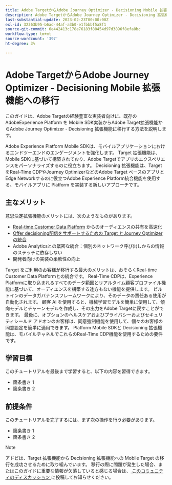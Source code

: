 ```yaml
---
title: Adobe TargetからAdobe Journey Optimizer - Decisioning Mobile 拡張機能への移行
description: Adobe TargetからAdobe Journey Optimizer - Decisioning 拡張機能にモバイルアプリの実装を移行する方法を説明します
last-substantial-update: 2023-02-23T00:00:00Z
exl-id: 32363b95-b6ad-44af-a3b0-e1fbbbf5a8f1
source-git-commit: 6e442413c178e76183f88454d97d3896f8efa8bc
workflow-type: tm+mt
source-wordcount: '397'
ht-degree: 3%

---
```


# Adobe TargetからAdobe Journey Optimizer - Decisioning Mobile 拡張機能への移行

このガイドは、Adobe Targetの経験豊富な実装者向けに、既存のAdobeExperience Platform を Mobile SDK実装からAdobe Target拡張機能からAdobe Journey Optimizer - Decisioning 拡張機能に移行する方法を説明します。

Adobe Experience Platform Mobile SDKは、モバイルアプリケーションにおけるエンドツーエンドのエンゲージメントを強化します。 Target 拡張機能は、Mobile SDKに基づいて構築されており、Adobe Targetでアプリのエクスペリエンスをパーソナライズするのに役立ちます。 Decisioning 拡張機能は、Target をReal-Time CDPやJourney OptimizerなどのAdobe Target ベースのアプリとEdge Networkするのに役立つAdobe Experience Platform統合機能を使用する、モバイルアプリに Platform を実装する新しいアプローチです。

## 主なメリット

意思決定拡張機能のメリットには、次のようなものがあります。

* [Real-time Customer Data Platform](https://experienceleague.adobe.com/docs/platform-learn/tutorials/experience-cloud/next-hit-personalization.html?lang=ja) からのオーディエンスの共有を高速化
* [Offer decisioning配信をサポートするための Target とJourney Optimizerの統合 ](https://experienceleague.adobe.com/docs/target/using/integrate/ajo/offer-decision.html)
* Adobe Analyticsとの緊密な統合：個別のネットワーク呼び出しからの情報のステッチに依存しない
* 開発者向けの実装の柔軟性の向上

Target をご利用のお客様が移行する最大のメリットは、おそらくReal-time Customer Data Platformとの統合です。 Real-Time CDPは、Experience Platformに取り込まれるすべてのデータ範囲とリアルタイム顧客プロファイル機能に基づいて、オーディエンスを構築する途方もない機能を提供します。 ビルトインのデータガバナンスフレームワークにより、そのデータの責任ある使用が自動化されます。 顧客 AI を使用すると、機械学習モデルを簡単に使用して、傾向モデルとチャーンモデルを作成し、その出力をAdobe Targetに戻すことができます。 最後に、オプションのヘルスケアおよびプライバシーおよびセキュリティシールド アドオンのお客様は、同意強制機能を使用して、個々のお客様の同意設定を簡単に適用できます。 Platform Mobile SDKと Decisioning 拡張機能は、モバイルチャネルでこれらのReal-Time CDP機能を使用するための要件です。

## 学習目標

このチュートリアルを最後まで学習すると、以下の内容を習得できます。

* 箇条書き 1
* 箇条書き 2


## 前提条件

このチュートリアルを完了するには、まず次の操作を行う必要があります。

* 箇条書き 1
* 箇条書き 2


>[!NOTE]
>
>アドビは、Target 拡張機能から Decisioning 拡張機能への Mobile Target の移行を成功させるために取り組んでいます。 移行の際に問題が発生した場合、またはこのガイドに重要な情報が欠落していると感じる場合は、[ このコミュニティのディスカッション ](https://experienceleaguecommunities.adobe.com/t5/adobe-experience-platform-data/tutorial-discussion-migrate-target-from-at-js-to-web-sdk/m-p/575587#M463) に投稿してお知らせください。
